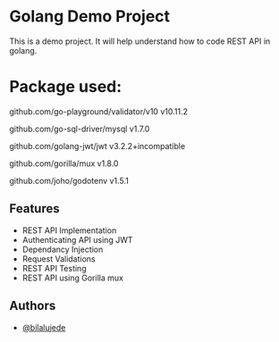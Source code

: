 
# Golang Demo Project

This is a demo project. It will help understand how to code REST API in golang.

# Package used:

github.com/go-playground/validator/v10 v10.11.2

github.com/go-sql-driver/mysql v1.7.0

github.com/golang-jwt/jwt v3.2.2+incompatible

github.com/gorilla/mux v1.8.0

github.com/joho/godotenv v1.5.1




## Features

- REST API Implementation
- Authenticating API using JWT
- Dependancy Injection
- Request Validations
- REST API Testing
- REST API using Gorilla mux


## Authors

- [@bilalujede](https://www.github.com/bujede)

